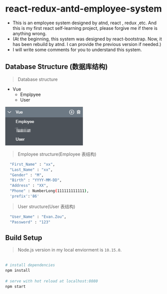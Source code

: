 # react-redux-antd-employee-system

- This is an employee system designed by atnd, react , redux ,etc. And this is my first react self-learning project, please forgive me if there is anything wrong.
- (At the beginning, this system was designed by react-bootstrap. Now, it has been rebuild by atnd. I can provide the previous version if needed.)
- I will write some comments for you to understand this system.

## Database Structure (数据库结构)

> Database structure

- Vue
  - Emplpyee
  - User

![alt text](/app/assets/Database-structure.jpg 'Database structure')

> Employee structure(Employee 表结构)

```bash
  "First_Name" : "xx",
  "Last_Name" : "xx",
  "Gender" : "M",
  "Birth" : "YYYY-MM-DD",
  "Address" : "XX",
  "Phone" : NumberLong(111111111111),
  'prefix':'86'
```

> User structure(User 表结构)

```bash
  "User_Name" : "Evan.Zou",
  "Password" : "123"
```

## Build Setup

> Node.js version in my local enviorment is `10.15.0`.

```bash

# install dependencies
npm install

# serve with hot reload at localhost:8080
npm start
```
